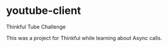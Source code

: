 # youtube-client
Thinkful Tube Challenge

This was a project for Thinkful while learning about Async calls.
